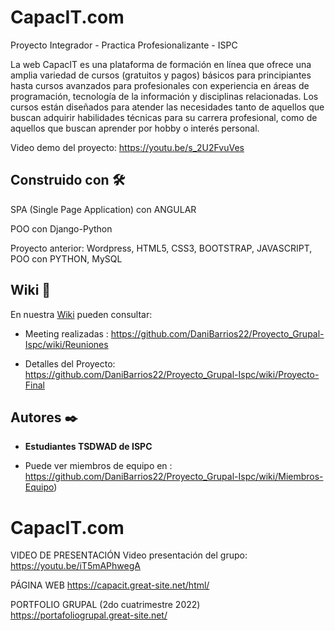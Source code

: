 # CapacIT.com       

Proyecto Integrador - Practica Profesionalizante - ISPC

La web CapacIT es una plataforma de formación en línea que ofrece una amplia variedad de cursos (gratuitos y pagos) básicos para principiantes hasta cursos avanzados para profesionales con experiencia en áreas de programación, tecnología de la información y disciplinas relacionadas. Los cursos están diseñados para atender las necesidades tanto de aquellos que buscan adquirir habilidades técnicas para su carrera profesional, como de aquellos que buscan aprender por hobby o interés personal.

Video demo del proyecto: https://youtu.be/s_2U2FvuVes


## Construido con 🛠️

SPA (Single Page Application) con ANGULAR

POO con Django-Python


Proyecto anterior: Wordpress, HTML5, CSS3, BOOTSTRAP, JAVASCRIPT, POO con PYTHON, MySQL



## Wiki 📖

En nuestra [Wiki]( ) pueden consultar:

  * Meeting realizadas : https://github.com/DaniBarrios22/Proyecto_Grupal-Ispc/wiki/Reuniones

  * Detalles del Proyecto: https://github.com/DaniBarrios22/Proyecto_Grupal-Ispc/wiki/Proyecto-Final


## Autores ✒️

* **Estudiantes TSDWAD de ISPC**

* Puede ver miembros de equipo en : https://github.com/DaniBarrios22/Proyecto_Grupal-Ispc/wiki/Miembros-Equipo)



# CapacIT.com

VIDEO DE PRESENTACIÓN
Video presentación del grupo: https://youtu.be/iT5mAPhwegA

PÁGINA WEB
https://capacit.great-site.net/html/

PORTFOLIO GRUPAL (2do cuatrimestre 2022)
https://portafoliogrupal.great-site.net/
